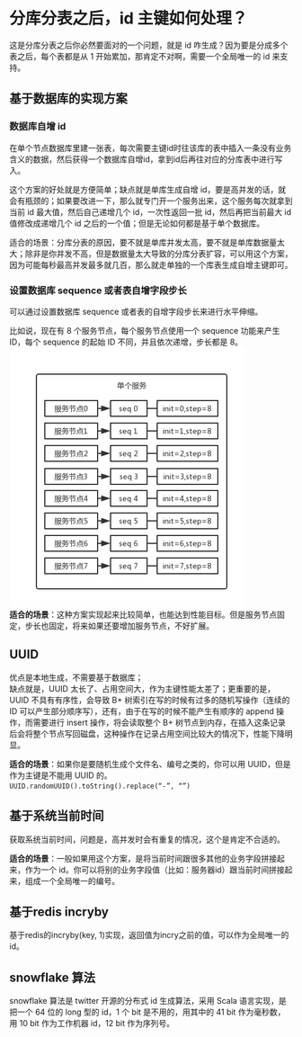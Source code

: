# 分库分表之后，id 主键如何处理？
这是分库分表之后你必然要面对的一个问题，就是 id 咋生成？因为要是分成多个表之后，每个表都是从 1 开始累加，那肯定不对啊，需要一个全局唯一的 id 来支持。
    
## 基于数据库的实现方案

### 数据库自增 id
在单个节点数据库里建一张表，每次需要主键id时往该库的表中插入一条没有业务含义的数据，然后获得一个数据库自增id，拿到id后再往对应的分库表中进行写入。    

这个方案的好处就是方便简单；缺点就是单库生成自增 id，要是高并发的话，就会有瓶颈的；如果要改进一下，那么就专门开一个服务出来，这个服务每次就拿到当前 id 最大值，然后自己递增几个 id，一次性返回一批 id，然后再把当前最大 id 值修改成递增几个 id 之后的一个值；但是无论如何都是基于单个数据库。    

适合的场景：分库分表的原因，要不就是单库并发太高，要不就是单库数据量太大；除非是你并发不高，但是数据量太大导致的分库分表扩容，可以用这个方案，因为可能每秒最高并发最多就几百，那么就走单独的一个库表生成自增主键即可。    


### 设置数据库 sequence 或者表自增字段步长
可以通过设置数据库 sequence 或者表的自增字段步长来进行水平伸缩。    

比如说，现在有 8 个服务节点，每个服务节点使用一个 sequence 功能来产生 ID，每个 sequence 的起始 ID 不同，并且依次递增，步长都是 8。    
![sequence step](../../../../resources/images/database/database-id-sequence-step.png)   
**适合的场景**：这种方案实现起来比较简单，也能达到性能目标。但是服务节点固定，步长也固定，将来如果还要增加服务节点，不好扩展。

## UUID
优点是本地生成，不需要基于数据库；    
缺点就是，UUID 太长了、占用空间大，作为主键性能太差了；更重要的是，UUID 不具有有序性，会导致 B+ 树索引在写的时候有过多的随机写操作（连续的 ID 可以产生部分顺序写），还有，由于在写的时候不能产生有顺序的 append 操作，而需要进行 insert 操作，将会读取整个 B+ 树节点到内存，在插入这条记录后会将整个节点写回磁盘，这种操作在记录占用空间比较大的情况下，性能下降明显。    

**适合的场景**：如果你是要随机生成个文件名、编号之类的，你可以用 UUID，但是作为主键是不能用 UUID 的。    
`UUID.randomUUID().toString().replace(“-”, “”)`    


## 基于系统当前时间
获取系统当前时间，问题是，高并发时会有重复的情况，这个是肯定不合适的。   

**适合的场景**：一般如果用这个方案，是将当前时间跟很多其他的业务字段拼接起来，作为一个 id。你可以将别的业务字段值（比如：服务器id）跟当前时间拼接起来，组成一个全局唯一的编号。

## 基于redis incryby
基于redis的incryby(key, 1)实现，返回值为incry之前的值，可以作为全局唯一的id。

## snowflake 算法
snowflake 算法是 twitter 开源的分布式 id 生成算法，采用 Scala 语言实现，是把一个 64 位的 long 型的 id，1 个 bit 是不用的，用其中的 41 bit 作为毫秒数，用 10 bit 作为工作机器 id，12 bit 作为序列号。

